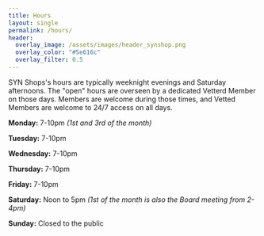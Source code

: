 ```yaml
---
title: Hours
layout: single
permalink: /hours/
header:
  overlay_image: /assets/images/header_synshop.png
  overlay_color: "#5e616c"
  overlay_filter: 0.5
---
```

SYN Shops's hours are typically weeknight evenings and Saturday afternoons. The "open" hours are overseen by a dedicated Vetterd Member on those days. Members are welcome during those times, and Vetted Members are welcome to 24/7 access on all days.

**Monday:**  7-10pm *(1st and 3rd of the month)*

**Tuesday:**  7-10pm

**Wednesday:**  7-10pm

**Thursday:**  7-10pm

**Friday:** 7-10pm

**Saturday:** Noon to 5pm *(1st of the month is also the Board meeting from 2-4pm)*

**Sunday:** Closed to the public